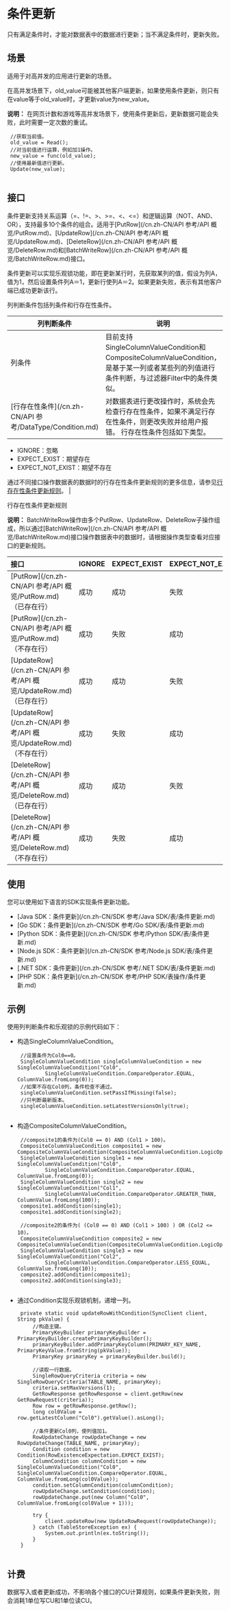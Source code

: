 # 条件更新

只有满足条件时，才能对数据表中的数据进行更新；当不满足条件时，更新失败。

## 场景

适用于对高并发的应用进行更新的场景。

在高并发场景下，old\_value可能被其他客户端更新，如果使用条件更新，则只有在value等于old\_value时，才更新value为new\_value。

**说明：** 在网页计数和游戏等高并发场景下，使用条件更新后，更新数据可能会失败，此时需要一定次数的重试。

```
 //获取当前值。
 old_value = Read();
 //对当前值进行运算，例如加1操作。
 new_value = func(old_value);
 //使用最新值进行更新。
 Update(new_value);
                
```

## 接口

条件更新支持关系运算（=、!=、\>、\>=、<、<=）和逻辑运算（NOT、AND、OR），支持最多10个条件的组合。适用于[PutRow](/cn.zh-CN/API 参考/API 概览/PutRow.md)、[UpdateRow](/cn.zh-CN/API 参考/API 概览/UpdateRow.md)、[DeleteRow](/cn.zh-CN/API 参考/API 概览/DeleteRow.md)和[BatchWriteRow](/cn.zh-CN/API 参考/API 概览/BatchWriteRow.md)接口。

条件更新可以实现乐观锁功能，即在更新某行时，先获取某列的值，假设为列A，值为1，然后设置条件列A＝1，更新行使列A＝2。如果更新失败，表示有其他客户端已成功更新该行。

列判断条件包括列条件和行存在性条件。

|列判断条件|说明|
|-----|--|
|列条件|目前支持SingleColumnValueCondition和CompositeColumnValueCondition，是基于某一列或者某些列的列值进行条件判断，与过滤器Filter中的条件类似。|
|[行存在性条件](/cn.zh-CN/API 参考/DataType/Condition.md)|对数据表进行更改操作时，系统会先检查行存在性条件，如果不满足行存在性条件，则更改失败并给用户报错。 行存在性条件包括如下类型。

-   IGNORE：忽略
-   EXPECT\_EXIST：期望存在
-   EXPECT\_NOT\_EXIST：期望不存在

通过不同接口操作数据表的数据时的行存在性条件更新规则的更多信息，请参见[行存在性条件更新规则](#p_475_9wy_nbk)。 |

行存在性条件更新规则

**说明：** BatchWriteRow操作由多个PutRow、UpdateRow、DeleteRow子操作组成，所以通过[BatchWriteRow](/cn.zh-CN/API 参考/API 概览/BatchWriteRow.md)接口操作数据表中的数据时，请根据操作类型查看对应接口的更新规则。

|接口|IGNORE|EXPECT\_EXIST|EXPECT\_NOT\_EXIST|
|:-|:-----|:------------|:-----------------|
|[PutRow](/cn.zh-CN/API 参考/API 概览/PutRow.md)（已存在行）|成功|成功|失败|
|[PutRow](/cn.zh-CN/API 参考/API 概览/PutRow.md)（不存在行）|成功|失败|成功|
|[UpdateRow](/cn.zh-CN/API 参考/API 概览/UpdateRow.md)（已存在行）|成功|成功|失败|
|[UpdateRow](/cn.zh-CN/API 参考/API 概览/UpdateRow.md)（不存在行）|成功|失败|成功|
|[DeleteRow](/cn.zh-CN/API 参考/API 概览/DeleteRow.md)（已存在行）|成功|成功|失败|
|[DeleteRow](/cn.zh-CN/API 参考/API 概览/DeleteRow.md)（不存在行）|成功|失败|成功|

## 使用

您可以使用如下语言的SDK实现条件更新功能。

-   [Java SDK：条件更新](/cn.zh-CN/SDK 参考/Java SDK/表/条件更新.md)
-   [Go SDK：条件更新](/cn.zh-CN/SDK 参考/Go SDK/表/条件更新.md)
-   [Python SDK：条件更新](/cn.zh-CN/SDK 参考/Python SDK/表/条件更新.md)
-   [Node.js SDK：条件更新](/cn.zh-CN/SDK 参考/Node.js SDK/表/条件更新.md)
-   [.NET SDK：条件更新](/cn.zh-CN/SDK 参考/.NET SDK/表/条件更新.md)
-   [PHP SDK：条件更新](/cn.zh-CN/SDK 参考/PHP SDK/表操作/条件更新.md)

## 示例

使用列判断条件和乐观锁的示例代码如下：

-   构造SingleColumnValueCondition。

    ```
     //设置条件为Col0==0。
     SingleColumnValueCondition singleColumnValueCondition = new SingleColumnValueCondition("Col0",
             SingleColumnValueCondition.CompareOperator.EQUAL, ColumnValue.fromLong(0));
     //如果不存在Col0列，条件检查不通过。
     singleColumnValueCondition.setPassIfMissing(false);
     //只判断最新版本。
     singleColumnValueCondition.setLatestVersionsOnly(true);
                        
    ```

-   构造CompositeColumnValueCondition。

    ```
     //composite1的条件为(Col0 == 0) AND (Col1 > 100)。
     CompositeColumnValueCondition composite1 = new CompositeColumnValueCondition(CompositeColumnValueCondition.LogicOperator.AND);
     SingleColumnValueCondition single1 = new SingleColumnValueCondition("Col0",
             SingleColumnValueCondition.CompareOperator.EQUAL, ColumnValue.fromLong(0));
     SingleColumnValueCondition single2 = new SingleColumnValueCondition("Col1",
             SingleColumnValueCondition.CompareOperator.GREATER_THAN, ColumnValue.fromLong(100));
     composite1.addCondition(single1);
     composite1.addCondition(single2);
    
     //composite2的条件为( (Col0 == 0) AND (Col1 > 100) ) OR (Col2 <= 10)。
     CompositeColumnValueCondition composite2 = new CompositeColumnValueCondition(CompositeColumnValueCondition.LogicOperator.OR);
     SingleColumnValueCondition single3 = new SingleColumnValueCondition("Col2",
             SingleColumnValueCondition.CompareOperator.LESS_EQUAL, ColumnValue.fromLong(10));
     composite2.addCondition(composite1);
     composite2.addCondition(single3);     
                        
    ```

-   通过Condition实现乐观锁机制，递增一列。

    ```
     private static void updateRowWithCondition(SyncClient client, String pkValue) {
         //构造主键。
         PrimaryKeyBuilder primaryKeyBuilder = PrimaryKeyBuilder.createPrimaryKeyBuilder();
         primaryKeyBuilder.addPrimaryKeyColumn(PRIMARY_KEY_NAME, PrimaryKeyValue.fromString(pkValue));
         PrimaryKey primaryKey = primaryKeyBuilder.build();
    
         //读取一行数据。
         SingleRowQueryCriteria criteria = new SingleRowQueryCriteria(TABLE_NAME, primaryKey);
         criteria.setMaxVersions(1);
         GetRowResponse getRowResponse = client.getRow(new GetRowRequest(criteria));
         Row row = getRowResponse.getRow();
         long col0Value = row.getLatestColumn("Col0").getValue().asLong();
    
         //条件更新Col0列，使列值加1。
         RowUpdateChange rowUpdateChange = new RowUpdateChange(TABLE_NAME, primaryKey);
         Condition condition = new Condition(RowExistenceExpectation.EXPECT_EXIST);
         ColumnCondition columnCondition = new SingleColumnValueCondition("Col0", SingleColumnValueCondition.CompareOperator.EQUAL, ColumnValue.fromLong(col0Value));
         condition.setColumnCondition(columnCondition);
         rowUpdateChange.setCondition(condition);
         rowUpdateChange.put(new Column("Col0", ColumnValue.fromLong(col0Value + 1)));
    
         try {
             client.updateRow(new UpdateRowRequest(rowUpdateChange));
         } catch (TableStoreException ex) {
             System.out.println(ex.toString());
         }
     }
                        
    ```


## 计费

数据写入或者更新成功，不影响各个接口的CU计算规则，如果条件更新失败，则会消耗1单位写CU和1单位读CU。

